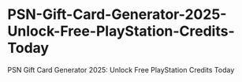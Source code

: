 # PSN-Gift-Card-Generator-2025-Unlock-Free-PlayStation-Credits-Today
PSN Gift Card Generator 2025: Unlock Free PlayStation Credits Today
